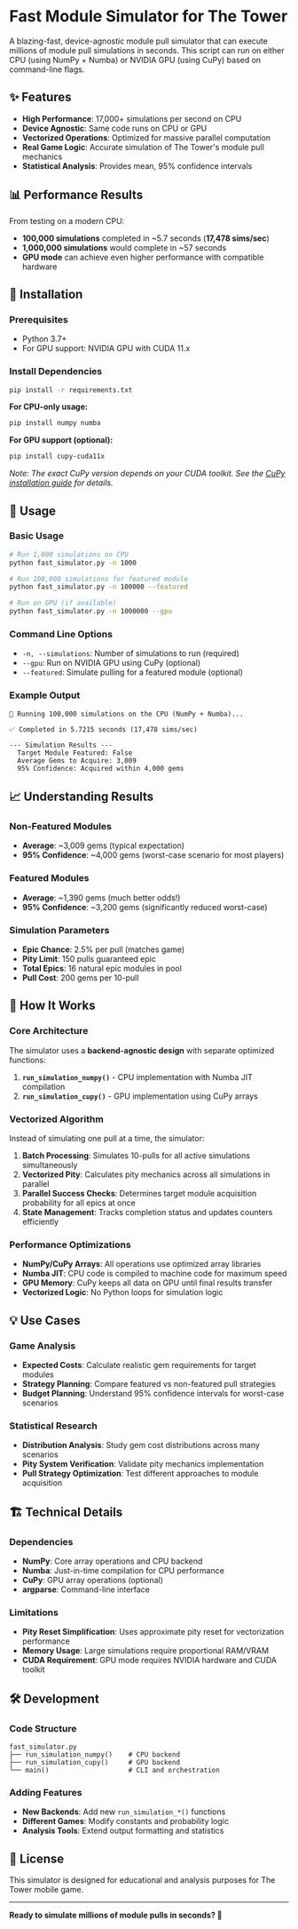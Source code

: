 # Fast Module Simulator for The Tower

A blazing-fast, device-agnostic module pull simulator that can execute millions of module pull simulations in seconds. This script can run on either CPU (using NumPy + Numba) or NVIDIA GPU (using CuPy) based on command-line flags.

## ✨ Features

- **High Performance**: 17,000+ simulations per second on CPU
- **Device Agnostic**: Same code runs on CPU or GPU
- **Vectorized Operations**: Optimized for massive parallel computation
- **Real Game Logic**: Accurate simulation of The Tower's module pull mechanics
- **Statistical Analysis**: Provides mean, 95% confidence intervals

## 📊 Performance Results

From testing on a modern CPU:
- **100,000 simulations** completed in ~5.7 seconds (**17,478 sims/sec**)
- **1,000,000 simulations** would complete in ~57 seconds
- **GPU mode** can achieve even higher performance with compatible hardware

## 🔧 Installation

### Prerequisites

- Python 3.7+
- For GPU support: NVIDIA GPU with CUDA 11.x

### Install Dependencies

```bash
pip install -r requirements.txt
```

**For CPU-only usage:**
```bash
pip install numpy numba
```

**For GPU support (optional):**
```bash
pip install cupy-cuda11x
```

*Note: The exact CuPy version depends on your CUDA toolkit. See the [CuPy installation guide](https://docs.cupy.dev/en/stable/install.html) for details.*

## 🚀 Usage

### Basic Usage

```bash
# Run 1,000 simulations on CPU
python fast_simulator.py -n 1000

# Run 100,000 simulations for featured module
python fast_simulator.py -n 100000 --featured

# Run on GPU (if available)
python fast_simulator.py -n 1000000 --gpu
```

### Command Line Options

- `-n, --simulations`: Number of simulations to run (required)
- `--gpu`: Run on NVIDIA GPU using CuPy (optional)
- `--featured`: Simulate pulling for a featured module (optional)

### Example Output

```
🚀 Running 100,000 simulations on the CPU (NumPy + Numba)...

✅ Completed in 5.7215 seconds (17,478 sims/sec)

--- Simulation Results ---
  Target Module Featured: False
  Average Gems to Acquire: 3,009
  95% Confidence: Acquired within 4,000 gems
```

## 📈 Understanding Results

### Non-Featured Modules
- **Average**: ~3,009 gems (typical expectation)
- **95% Confidence**: ~4,000 gems (worst-case scenario for most players)

### Featured Modules  
- **Average**: ~1,390 gems (much better odds!)
- **95% Confidence**: ~3,200 gems (significantly reduced worst-case)

### Simulation Parameters
- **Epic Chance**: 2.5% per pull (matches game)
- **Pity Limit**: 150 pulls guaranteed epic
- **Total Epics**: 16 natural epic modules in pool
- **Pull Cost**: 200 gems per 10-pull

## 🔧 How It Works

### Core Architecture

The simulator uses a **backend-agnostic design** with separate optimized functions:

1. **`run_simulation_numpy()`** - CPU implementation with Numba JIT compilation
2. **`run_simulation_cupy()`** - GPU implementation using CuPy arrays

### Vectorized Algorithm

Instead of simulating one pull at a time, the simulator:

1. **Batch Processing**: Simulates 10-pulls for all active simulations simultaneously
2. **Vectorized Pity**: Calculates pity mechanics across all simulations in parallel  
3. **Parallel Success Checks**: Determines target module acquisition probability for all epics at once
4. **State Management**: Tracks completion status and updates counters efficiently

### Performance Optimizations

- **NumPy/CuPy Arrays**: All operations use optimized array libraries
- **Numba JIT**: CPU code is compiled to machine code for maximum speed
- **GPU Memory**: CuPy keeps all data on GPU until final results transfer
- **Vectorized Logic**: No Python loops for simulation logic

## 💡 Use Cases

### Game Analysis
- **Expected Costs**: Calculate realistic gem requirements for target modules
- **Strategy Planning**: Compare featured vs non-featured pull strategies
- **Budget Planning**: Understand 95% confidence intervals for worst-case scenarios

### Statistical Research
- **Distribution Analysis**: Study gem cost distributions across many scenarios
- **Pity System Verification**: Validate pity mechanics implementation
- **Pull Strategy Optimization**: Test different approaches to module acquisition

## 🏗️ Technical Details

### Dependencies
- **NumPy**: Core array operations and CPU backend
- **Numba**: Just-in-time compilation for CPU performance  
- **CuPy**: GPU array operations (optional)
- **argparse**: Command-line interface

### Limitations
- **Pity Reset Simplification**: Uses approximate pity reset for vectorization performance
- **Memory Usage**: Large simulations require proportional RAM/VRAM
- **CUDA Requirement**: GPU mode requires NVIDIA hardware and CUDA toolkit

## 🛠️ Development

### Code Structure
```
fast_simulator.py
├── run_simulation_numpy()    # CPU backend
├── run_simulation_cupy()     # GPU backend  
└── main()                    # CLI and orchestration
```

### Adding Features
- **New Backends**: Add new `run_simulation_*()` functions
- **Different Games**: Modify constants and probability logic
- **Analysis Tools**: Extend output formatting and statistics

## 📜 License

This simulator is designed for educational and analysis purposes for The Tower mobile game.

---

**Ready to simulate millions of module pulls in seconds? 🚀**